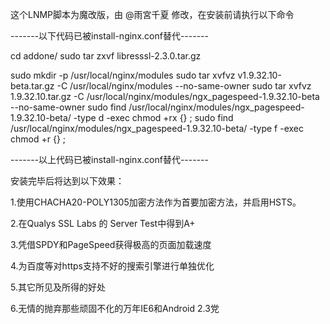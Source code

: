 这个LNMP脚本为魔改版，由 @雨宮千夏 修改，在安装前请执行以下命令

-------以下代码已被install-nginx.conf替代-------

cd addone/
sudo tar zxvf libresssl-2.3.0.tar.gz

sudo mkdir -p /usr/local/nginx/modules
sudo tar xvfvz v1.9.32.10-beta.tar.gz -C /usr/local/nginx/modules --no-same-owner
sudo tar xvfvz 1.9.32.10.tar.gz -C /usr/local/nginx/modules/ngx_pagespeed-1.9.32.10-beta --no-same-owner
sudo find /usr/local/nginx/modules/ngx_pagespeed-1.9.32.10-beta/ -type d -exec chmod +rx {} \;
sudo find /usr/local/nginx/modules/ngx_pagespeed-1.9.32.10-beta/ -type f -exec chmod +r {} \;

-------以上代码已被install-nginx.conf替代-------

安装完毕后将达到以下效果：

1.使用CHACHA20-POLY1305加密方法作为首要加密方法，并启用HSTS。

2.在Qualys SSL Labs 的 Server Test中得到A+

3.凭借SPDY和PageSpeed获得极高的页面加载速度

4.为百度等对https支持不好的搜索引擎进行单独优化

5.其它所见及所得的好处

6.无情的抛弃那些顽固不化的万年IE6和Android 2.3党
